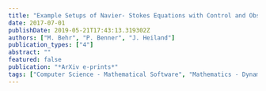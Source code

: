 ```yaml
---
title: "Example Setups of Navier- Stokes Equations with Control and Observation: Spatial Discretization and Representation via Linear-quadratic Matrix Coefficients"
date: 2017-07-01
publishDate: 2019-05-21T17:43:13.319302Z
authors: ["M. Behr", "P. Benner", "J. Heiland"]
publication_types: ["4"]
abstract: ""
featured: false
publication: "*ArXiv e-prints*"
tags: ["Computer Science - Mathematical Software", "Mathematics - Dynamical Systems", "68U20"]
---
```


